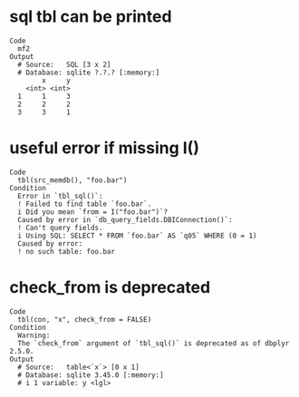 # sql tbl can be printed

    Code
      mf2
    Output
      # Source:   SQL [3 x 2]
      # Database: sqlite ?.?.? [:memory:]
            x     y
        <int> <int>
      1     1     3
      2     2     2
      3     3     1

# useful error if missing I()

    Code
      tbl(src_memdb(), "foo.bar")
    Condition
      Error in `tbl_sql()`:
      ! Failed to find table `foo.bar`.
      i Did you mean `from = I("foo.bar")`?
      Caused by error in `db_query_fields.DBIConnection()`:
      ! Can't query fields.
      i Using SQL: SELECT * FROM `foo.bar` AS `q05` WHERE (0 = 1)
      Caused by error:
      ! no such table: foo.bar

# check_from is deprecated

    Code
      tbl(con, "x", check_from = FALSE)
    Condition
      Warning:
      The `check_from` argument of `tbl_sql()` is deprecated as of dbplyr 2.5.0.
    Output
      # Source:   table<`x`> [0 x 1]
      # Database: sqlite 3.45.0 [:memory:]
      # i 1 variable: y <lgl>

